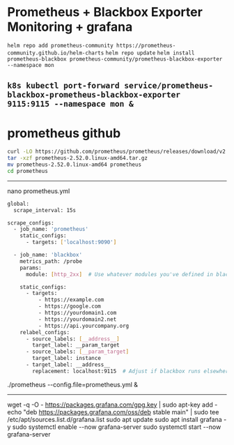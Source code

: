 # Prometheus + Blackbox Exporter Monitoring + grafana

```helm repo add prometheus-community https://prometheus-community.github.io/helm-charts```
```helm repo update```
```helm install prometheus-blackbox prometheus-community/prometheus-blackbox-exporter --namespace mon```

```k8s kubectl port-forward service/prometheus-blackbox-prometheus-blackbox-exporter 9115:9115 --namespace mon &```
---
# prometheus github
```bash
curl -LO https://github.com/prometheus/prometheus/releases/download/v2.52.0/prometheus-2.52.0.linux-amd64.tar.gz
tar -xzf prometheus-2.52.0.linux-amd64.tar.gz
mv prometheus-2.52.0.linux-amd64 prometheus
cd prometheus
```
---
nano prometheus.yml
```bash
global:
  scrape_interval: 15s

scrape_configs:
  - job_name: 'prometheus'
    static_configs:
      - targets: ['localhost:9090']

  - job_name: 'blackbox'
    metrics_path: /probe
    params:
      module: [http_2xx]  # Use whatever modules you've defined in blackbox.yml

    static_configs:
      - targets:
          - https://example.com
          - https://google.com
          - https://yourdomain1.com
          - https://yourdomain2.net
          - https://api.yourcompany.org
    relabel_configs:
      - source_labels: [__address__]
        target_label: __param_target
      - source_labels: [__param_target]
        target_label: instance
      - target_label: __address__
        replacement: localhost:9115  # Adjust if blackbox runs elsewhere
```

./prometheus --config.file=prometheus.yml &

---

wget -q -O - https://packages.grafana.com/gpg.key | sudo apt-key add -
echo "deb https://packages.grafana.com/oss/deb stable main" | sudo tee /etc/apt/sources.list.d/grafana.list
sudo apt update
sudo apt install grafana -y
sudo systemctl enable --now grafana-server
sudo systemctl start --now grafana-server